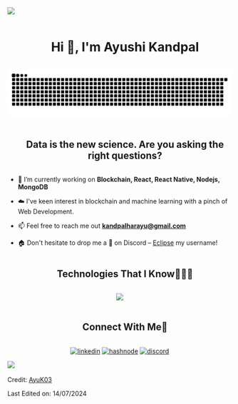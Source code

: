 
<!--horizontal divider(gradiant)-->
<img src="https://user-images.githubusercontent.com/73097560/115834477-dbab4500-a447-11eb-908a-139a6edaec5c.gif">

<!--h1 without bottom border-->
<div id="user-content-toc">
  <ul align="center">
    <summary><h1 style="display: inline-block">Hi 👋, I'm Ayushi Kandpal</h1></summary>
  </ul>
</div>


<!--- snake -->
<div align="center">
  <img  src="github-user-contribution-ak.svg"
       alt="snake" /></a>
</div>


<!--h2 without bottom border-->
<div id="user-content-toc">
  <ul align="center">
    <summary><h2 style="display: inline-block">Data is the new science. Are you asking the right questions?</h2></summary>
  </ul>
</div>


<!--Intro start-->
- 🔭 I’m currently working on **Blockchain, React, React Native, Nodejs, MongoDB**

- ☁️ I've keen interest in blockchain and machine learning with a pinch of Web Development.

<!-- 📝 I regularly write articles on [Hashnode](https://1010nishant.hashnode.dev/)-->

<!--- 💬 Ask me about **AWS, react, react-native, nodejs, mongoDB**-->

- 📫 Feel free to reach me out **kandpalharayu@gmail.com**

- 🏠 Don't hesitate to drop me a **👋** on Discord –  [Eclipse](https://discordapp.com/users/918359720698478672) my username!
<!--Intro end-->

<!--h1 without bottom border-->
<div id="user-content-toc">
  <ul align="center">
    <summary><h2 style="display: inline-block">Technologies That I Know👨🏻‍💻</h2></summary>
  </ul>
</div>
<!--tech stack icons-->
<p align="center">
  <a href="https://skillicons.dev">
    <img src="https://skillicons.dev/icons?i=py,c,cpp,css,html,java,js,django,opencv,pytorch,discord,figma,git,github,linux,mysql,nodejs,react,vscode&perline=14" />
  </a>
</p>


<!-- Connect with me -->
<!--h2 without bottom border-->
<div id="user-content-toc">
  <ul align="center">
    <summary><h2 style="display: inline-block">Connect With Me🤝</h2></summary>
  </ul>
</div>

<!--icons and links-->
<p align="center">
<a href="https://www.linkedin.com/in/ayushi-k-b84b63219/" target="blank"><img align="center" src="https://user-images.githubusercontent.com/88904952/234979284-68c11d7f-1acc-4f0c-ac78-044e1037d7b0.png" alt="linkedin" height="50" width="50" /></a>
<a href="https://hashnode.com/@Ak01" target="blank"><img align="center" src="https://user-images.githubusercontent.com/88904952/234982196-562aea17-5532-4550-8c08-1c7cb994a541.png" alt="hashnode" height="50" width="50" /></a>
<a href="https://discordapp.com/users/918359720698478672" target="blank"><img align="center" src="https://user-images.githubusercontent.com/88904952/234982627-019fd336-6248-453c-9b05-97c13fd1d207.png" alt="discord" height="50" width="50" /></a>
  
</p>

<!--horizontal divider(gradiant)-->
<img src="https://user-images.githubusercontent.com/73097560/115834477-dbab4500-a447-11eb-908a-139a6edaec5c.gif">

Credit: [AyuK03](https://github.com/AyuK03)

Last Edited on: 14/07/2024

